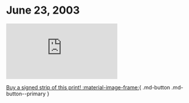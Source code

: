 # June 23, 2003

![](https://www.achewood.com/comic.php?date=06232003)

[Buy a signed strip of this print! :material-image-frame:](https://achewood-holiday-pop-up.myshopify.com/products/strip#06232003){ .md-button .md-button--primary }
